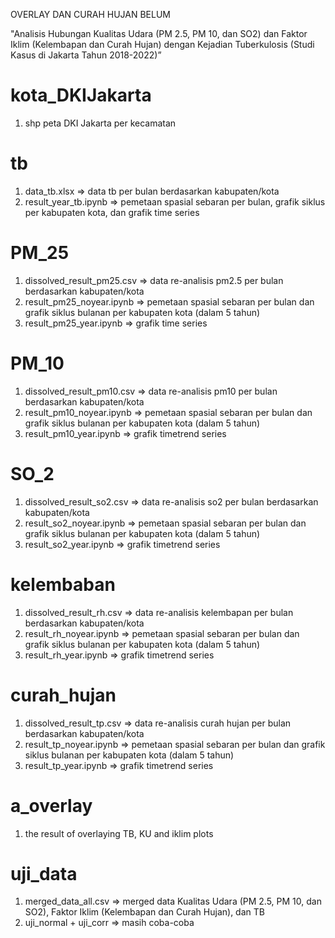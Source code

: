 OVERLAY DAN CURAH HUJAN BELUM

"Analisis Hubungan Kualitas Udara (PM 2.5, PM 10, dan SO2) dan Faktor Iklim (Kelembapan dan Curah Hujan) dengan Kejadian Tuberkulosis (Studi Kasus di Jakarta Tahun 2018-2022)”

# kota_DKIJakarta
1. shp peta DKI Jakarta per kecamatan

# tb
1. data_tb.xlsx => data tb per bulan berdasarkan kabupaten/kota
2. result_year_tb.ipynb => pemetaan spasial sebaran per bulan, grafik siklus per kabupaten kota, dan grafik time series

# PM_25
1. dissolved_result_pm25.csv => data re-analisis pm2.5 per bulan berdasarkan kabupaten/kota
2. result_pm25_noyear.ipynb => pemetaan spasial sebaran per bulan dan grafik siklus bulanan per kabupaten kota (dalam 5 tahun)
3. result_pm25_year.ipynb => grafik time series

# PM_10
1. dissolved_result_pm10.csv => data re-analisis pm10 per bulan berdasarkan kabupaten/kota
2. result_pm10_noyear.ipynb => pemetaan spasial sebaran per bulan dan grafik siklus bulanan per kabupaten kota (dalam 5 tahun)
3. result_pm10_year.ipynb => grafik timetrend series

# SO_2
1. dissolved_result_so2.csv => data re-analisis so2 per bulan berdasarkan kabupaten/kota
2. result_so2_noyear.ipynb => pemetaan spasial sebaran per bulan dan grafik siklus bulanan per kabupaten kota (dalam 5 tahun)
3. result_so2_year.ipynb => grafik timetrend series

# kelembaban
1. dissolved_result_rh.csv => data re-analisis kelembapan per bulan berdasarkan kabupaten/kota
2. result_rh_noyear.ipynb => pemetaan spasial sebaran per bulan dan grafik siklus bulanan per kabupaten kota (dalam 5 tahun)
3. result_rh_year.ipynb => grafik timetrend series

# curah_hujan
1. dissolved_result_tp.csv => data re-analisis curah hujan per bulan berdasarkan kabupaten/kota
2. result_tp_noyear.ipynb => pemetaan spasial sebaran per bulan dan grafik siklus bulanan per kabupaten kota (dalam 5 tahun)
3. result_tp_year.ipynb => grafik timetrend series

# a_overlay
1. the result of overlaying TB, KU and iklim plots

# uji_data
1. merged_data_all.csv => merged data Kualitas Udara (PM 2.5, PM 10, dan SO2), Faktor Iklim (Kelembapan dan Curah Hujan), dan TB
3. uji_normal + uji_corr => masih coba-coba

